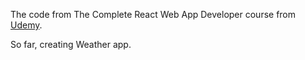 The code from The Complete React Web App Developer course from
[Udemy](https://www.udemy.com/the-complete-react-web-app-developer-course).

So far, creating Weather app.
